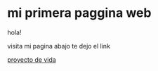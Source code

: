 # mi primera paggina web

hola! 

visita mi pagina abajo te dejo el link

[proyecto de vida](https://moisessanchezdlc.github.io/web2020/proyecto-de-vida)
